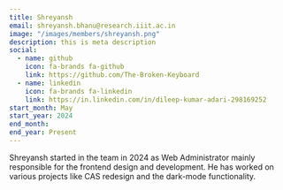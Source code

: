 ```yaml
---
title: Shreyansh
email: shreyansh.bhanu@research.iiit.ac.in
image: "/images/members/shreyansh.png"
description: this is meta description
social:
  - name: github
    icon: fa-brands fa-github
    link: https://github.com/The-Broken-Keyboard
  - name: linkedin
    icon: fa-brands fa-linkedin
    link: https://in.linkedin.com/in/dileep-kumar-adari-298169252
start_month: May
start_year: 2024
end_month:
end_year: Present
---
```


Shreyansh started in the team in 2024 as Web Administrator mainly responsible for the frontend design and development. He has worked on various projects like CAS redesign and the dark-mode functionality.
